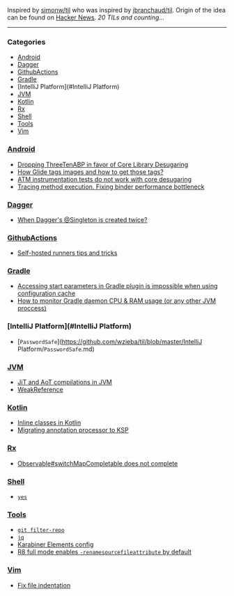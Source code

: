 Inspired by [simonw/til][1] who was inspired by [jbranchaud/til][2].
Origin of the idea can be found on [Hacker News][3].
_20 TILs and counting..._

---

### Categories

- [Android](#Android)
- [Dagger](#Dagger)
- [GithubActions](#GithubActions)
- [Gradle](#Gradle)
- [IntelliJ Platform](#IntelliJ Platform)
- [JVM](#JVM)
- [Kotlin](#Kotlin)
- [Rx](#Rx)
- [Shell](#Shell)
- [Tools](#Tools)
- [Vim](#Vim)

### [Android](#Android)
- [Dropping ThreeTenABP in favor of Core Library Desugaring](https://github.com/wzieba/til/blob/master/Android/dropping-threetenabp.md)
- [How Glide tags images and how to get those tags?](https://github.com/wzieba/til/blob/master/Android/how-glide-tags-images.md)
- [ATM instrumentation tests do not work with core desugaring](https://github.com/wzieba/til/blob/master/Android/instrumentation-tests-dont-work-with-desugaring.md)
- [Tracing method execution. Fixing binder performance bottleneck](https://github.com/wzieba/til/blob/master/Android/tracing-method-execution.md)

### [Dagger](#Dagger)
- [When Dagger's @Singleton is created twice?](https://github.com/wzieba/til/blob/master/Dagger/when-daggers-singleton-is-created-twice.md)

### [GithubActions](#GithubActions)
- [Self-hosted runners tips and tricks](https://github.com/wzieba/til/blob/master/GithubActions/self-hosted-runner-tips.md)

### [Gradle](#Gradle)
- [Accessing start parameters in Gradle plugin is impossible when using configuration cache](https://github.com/wzieba/til/blob/master/Gradle/accessing-some-properties-is-not-possible-with-cc.md)
- [How to monitor Gradle daemon CPU & RAM usage (or any other JVM proccess)](https://github.com/wzieba/til/blob/master/Gradle/how-to-monitor-gradle-daemon-memory-cpu-usage.md)

### [IntelliJ Platform](#IntelliJ Platform)
- [`PasswordSafe`](https://github.com/wzieba/til/blob/master/IntelliJ Platform/`PasswordSafe`.md)

### [JVM](#JVM)
- [JiT and AoT compilations in JVM](https://github.com/wzieba/til/blob/master/JVM/jit_aot_compilations.md)
- [WeakReference](https://github.com/wzieba/til/blob/master/JVM/weakreference.md)

### [Kotlin](#Kotlin)
- [Inline classes in Kotlin](https://github.com/wzieba/til/blob/master/Kotlin/kotlin-inline-classes.md)
- [Migrating annotation processor to KSP](https://github.com/wzieba/til/blob/master/Kotlin/ksp-migration.md)

### [Rx](#Rx)
- [Observable#switchMapCompletable does not complete](https://github.com/wzieba/til/blob/master/Rx/switch-map-completable-does-not-complete.md)

### [Shell](#Shell)
- [`yes`](https://github.com/wzieba/til/blob/master/Shell/yes.md)

### [Tools](#Tools)
- [`git filter-repo`](https://github.com/wzieba/til/blob/master/Tools/git-filter-repo.md)
- [`jq`](https://github.com/wzieba/til/blob/master/Tools/jq.md)
- [Karabiner Elements config](https://github.com/wzieba/til/blob/master/Tools/karabiner-elements-config.md)
- [R8 full mode enables `-renamesourcefileattribute` by default](https://github.com/wzieba/til/blob/master/Tools/r8-full-mode-renamesourcefileattribute.md)

### [Vim](#Vim)
- [Fix file indentation](https://github.com/wzieba/til/blob/master/Vim/fix-file-indentation.md)

[1]: https://github.com/simonw/til
[2]: https://github.com/jbranchaud/til
[3]: https://news.ycombinator.com/item?id=22908044

